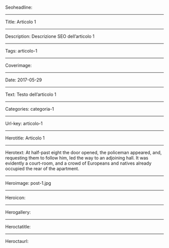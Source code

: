 Seoheadline: 

----

Title: Articolo 1

----

Description: Descrizione SEO dell’articolo 1

----

Tags: articolo-1

----

Coverimage: 

----

Date: 2017-05-29

----

Text: Testo dell’articolo 1

----

Categories: categoria-1

----

Url-key: articolo-1

----

Herotitle: Articolo 1

----

Herotext: At half-past eight the door opened, the policeman appeared, and, requesting them to follow him, led the way to an adjoining hall. It was evidently a court-room, and a crowd of Europeans and natives already occupied the rear of the apartment.

----

Heroimage: post-1.jpg

----

Heroicon: 

----

Herogallery: 

----

Heroctatitle: 

----

Heroctaurl: 